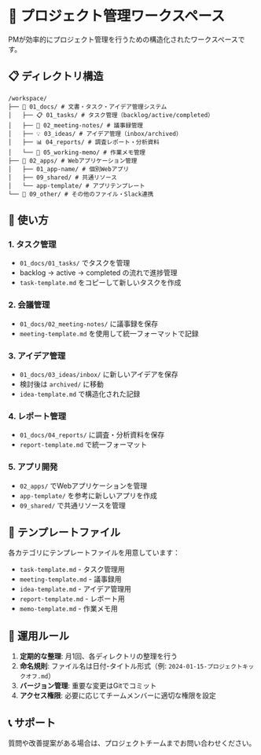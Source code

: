 # 📁 プロジェクト管理ワークスペース

PMが効率的にプロジェクト管理を行うための構造化されたワークスペースです。

## 📋 ディレクトリ構造

```
/workspace/
├── 📁 01_docs/ # 文書・タスク・アイデア管理システム
│   ├── 📋 01_tasks/ # タスク管理（backlog/active/completed）
│   ├── 📝 02_meeting-notes/ # 議事録管理
│   ├── 💡 03_ideas/ # アイデア管理（inbox/archived）
│   ├── 📊 04_reports/ # 調査レポート・分析資料
│   └── 📄 05_working-memo/ # 作業メモ管理
├── 📁 02_apps/ # Webアプリケーション管理
│   ├── 01_app-name/ # 個別Webアプリ
│   ├── 09_shared/ # 共通リソース
│   └── app-template/ # アプリテンプレート
└── 📁 09_other/ # その他のファイル・Slack連携
```

## 🚀 使い方

### 1. タスク管理
- `01_docs/01_tasks/` でタスクを管理
- backlog → active → completed の流れで進捗管理
- `task-template.md` をコピーして新しいタスクを作成

### 2. 会議管理
- `01_docs/02_meeting-notes/` に議事録を保存
- `meeting-template.md` を使用して統一フォーマットで記録

### 3. アイデア管理
- `01_docs/03_ideas/inbox/` に新しいアイデアを保存
- 検討後は `archived/` に移動
- `idea-template.md` で構造化された記録

### 4. レポート管理
- `01_docs/04_reports/` に調査・分析資料を保存
- `report-template.md` で統一フォーマット

### 5. アプリ開発
- `02_apps/` でWebアプリケーションを管理
- `app-template/` を参考に新しいアプリを作成
- `09_shared/` で共通リソースを管理

## 📝 テンプレートファイル

各カテゴリにテンプレートファイルを用意しています：
- `task-template.md` - タスク管理用
- `meeting-template.md` - 議事録用
- `idea-template.md` - アイデア管理用
- `report-template.md` - レポート用
- `memo-template.md` - 作業メモ用

## 🔄 運用ルール

1. **定期的な整理**: 月1回、各ディレクトリの整理を行う
2. **命名規則**: ファイル名は日付-タイトル形式（例: `2024-01-15-プロジェクトキックオフ.md`）
3. **バージョン管理**: 重要な変更はGitでコミット
4. **アクセス権限**: 必要に応じてチームメンバーに適切な権限を設定

## 📞 サポート

質問や改善提案がある場合は、プロジェクトチームまでお問い合わせください。